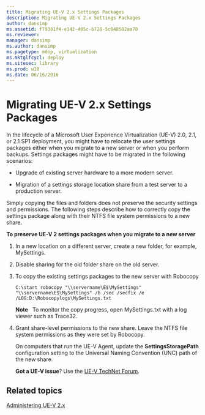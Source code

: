 ```yaml
---
title: Migrating UE-V 2.x Settings Packages
description: Migrating UE-V 2.x Settings Packages
author: dansimp
ms.assetid: f79381f4-e142-405c-b728-5c048502aa70
ms.reviewer: 
manager: dansimp
ms.author: dansimp
ms.pagetype: mdop, virtualization
ms.mktglfcycl: deploy
ms.sitesec: library
ms.prod: w10
ms.date: 06/16/2016
---
```



# Migrating UE-V 2.x Settings Packages


In the lifecycle of a Microsoft User Experience Virtualization (UE-V) 2.0, 2.1, or 2.1 SP1 deployment, you might have to relocate the user settings packages either when you migrate to a new server or when you perform backups. Settings packages might have to be migrated in the following scenarios:

-   Upgrade of existing server hardware to a more modern server.

-   Migration of a settings storage location share from a test server to a production server.

Simply copying the files and folders does not preserve the security settings and permissions. The following steps describe how to correctly copy the settings package along with their NTFS file system permissions to a new share.

**To preserve UE-V 2 settings packages when you migrate to a new server**

1.  In a new location on a different server, create a new folder, for example, MySettings.

2.  Disable sharing for the old folder share on the old server.

3.  To copy the existing settings packages to the new server with Robocopy

    ``` syntax
    C:\start robocopy "\\servername\E$\MySettings" "\\servername\E$\MySettings" /b /sec /secfix /e /LOG:D:\Robocopylogs\MySettings.txt
    ```

    **Note**  
    To monitor the copy progress, open MySettings.txt with a log viewer such as Trace32.

     

4.  Grant share-level permissions to the new share. Leave the NTFS file system permissions as they were set by Robocopy.

    On computers that run the UE-V Agent, update the **SettingsStoragePath** configuration setting to the Universal Naming Convention (UNC) path of the new share.

    **Got a UE-V issue**? Use the [UE-V TechNet Forum](https://social.technet.microsoft.com/Forums/home?forum=mdopuev).

## Related topics


[Administering UE-V 2.x](administering-ue-v-2x-new-uevv2.md)

 

 





